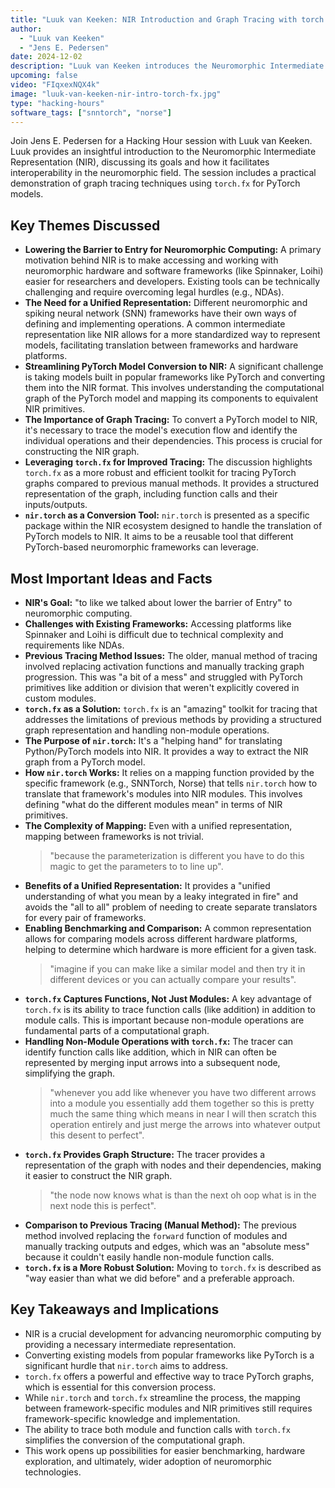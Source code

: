 ```yaml
---
title: "Luuk van Keeken: NIR Introduction and Graph Tracing with torch.fx"
author:
  - "Luuk van Keeken"
  - "Jens E. Pedersen"
date: 2024-12-02
description: "Luuk van Keeken introduces the Neuromorphic Intermediate Representation (NIR) and demonstrates graph tracing using torch.fx."
upcoming: false
video: "FIqxexNQX4k"
image: "luuk-van-keeken-nir-intro-torch-fx.jpg"
type: "hacking-hours"
software_tags: ["snntorch", "norse"]
---
```


Join Jens E. Pedersen for a Hacking Hour session with Luuk van Keeken. Luuk provides an insightful introduction to the Neuromorphic Intermediate Representation (NIR), discussing its goals and how it facilitates interoperability in the neuromorphic field. The session includes a practical demonstration of graph tracing techniques using `torch.fx` for PyTorch models.

## Key Themes Discussed

*   **Lowering the Barrier to Entry for Neuromorphic Computing:** A primary motivation behind NIR is to make accessing and working with neuromorphic hardware and software frameworks (like Spinnaker, Loihi) easier for researchers and developers. Existing tools can be technically challenging and require overcoming legal hurdles (e.g., NDAs).
*   **The Need for a Unified Representation:** Different neuromorphic and spiking neural network (SNN) frameworks have their own ways of defining and implementing operations. A common intermediate representation like NIR allows for a more standardized way to represent models, facilitating translation between frameworks and hardware platforms.
*   **Streamlining PyTorch Model Conversion to NIR:** A significant challenge is taking models built in popular frameworks like PyTorch and converting them into the NIR format. This involves understanding the computational graph of the PyTorch model and mapping its components to equivalent NIR primitives.
*   **The Importance of Graph Tracing:** To convert a PyTorch model to NIR, it's necessary to trace the model's execution flow and identify the individual operations and their dependencies. This process is crucial for constructing the NIR graph.
*   **Leveraging `torch.fx` for Improved Tracing:** The discussion highlights `torch.fx` as a more robust and efficient toolkit for tracing PyTorch graphs compared to previous manual methods. It provides a structured representation of the graph, including function calls and their inputs/outputs.
*   **`nir.torch` as a Conversion Tool:** `nir.torch` is presented as a specific package within the NIR ecosystem designed to handle the translation of PyTorch models to NIR. It aims to be a reusable tool that different PyTorch-based neuromorphic frameworks can leverage.

## Most Important Ideas and Facts

*   **NIR's Goal:** "to like we talked about lower the barrier of Entry" to neuromorphic computing.
*   **Challenges with Existing Frameworks:** Accessing platforms like Spinnaker and Loihi is difficult due to technical complexity and requirements like NDAs.
*   **Previous Tracing Method Issues:** The older, manual method of tracing involved replacing activation functions and manually tracking graph progression. This was "a bit of a mess" and struggled with PyTorch primitives like addition or division that weren't explicitly covered in custom modules.
*   **`torch.fx` as a Solution:** `torch.fx` is an "amazing" toolkit for tracing that addresses the limitations of previous methods by providing a structured graph representation and handling non-module operations.
*   **The Purpose of `nir.torch`:** It's a "helping hand" for translating Python/PyTorch models into NIR. It provides a way to extract the NIR graph from a PyTorch model.
*   **How `nir.torch` Works:** It relies on a mapping function provided by the specific framework (e.g., SNNTorch, Norse) that tells `nir.torch` how to translate that framework's modules into NIR modules. This involves defining "what do the different modules mean" in terms of NIR primitives.
*   **The Complexity of Mapping:** Even with a unified representation, mapping between frameworks is not trivial.
    > "because the parameterization is different you have to do this magic to get the parameters to to line up".
*   **Benefits of a Unified Representation:** It provides a "unified understanding of what you mean by a leaky integrated in fire" and avoids the "all to all" problem of needing to create separate translators for every pair of frameworks.
*   **Enabling Benchmarking and Comparison:** A common representation allows for comparing models across different hardware platforms, helping to determine which hardware is more efficient for a given task.
    > "imagine if you can make like a similar model and then try it in different devices or you can actually compare your results".
*   **`torch.fx` Captures Functions, Not Just Modules:** A key advantage of `torch.fx` is its ability to trace function calls (like addition) in addition to module calls. This is important because non-module operations are fundamental parts of a computational graph.
*   **Handling Non-Module Operations with `torch.fx`:** The tracer can identify function calls like addition, which in NIR can often be represented by merging input arrows into a subsequent node, simplifying the graph.
    > "whenever you add like whenever you have two different arrows into a module you essentially add them together so this is pretty much the same thing which means in near I will then scratch this operation entirely and just merge the arrows into whatever output this desent to perfect".
*   **`torch.fx` Provides Graph Structure:** The tracer provides a representation of the graph with nodes and their dependencies, making it easier to construct the NIR graph.
    > "the node now knows what is than the next oh oop what is in the next node this is perfect".
*   **Comparison to Previous Tracing (Manual Method):** The previous method involved replacing the `forward` function of modules and manually tracking outputs and edges, which was an "absolute mess" because it couldn't easily handle non-module function calls.
*   **`torch.fx` is a More Robust Solution:** Moving to `torch.fx` is described as "way easier than what we did before" and a preferable approach.

## Key Takeaways and Implications

*   NIR is a crucial development for advancing neuromorphic computing by providing a necessary intermediate representation.
*   Converting existing models from popular frameworks like PyTorch is a significant hurdle that `nir.torch` aims to address.
*   `torch.fx` offers a powerful and effective way to trace PyTorch graphs, which is essential for this conversion process.
*   While `nir.torch` and `torch.fx` streamline the process, the mapping between framework-specific modules and NIR primitives still requires framework-specific knowledge and implementation.
*   The ability to trace both module and function calls with `torch.fx` simplifies the conversion of the computational graph.
*   This work opens up possibilities for easier benchmarking, hardware exploration, and ultimately, wider adoption of neuromorphic technologies.
